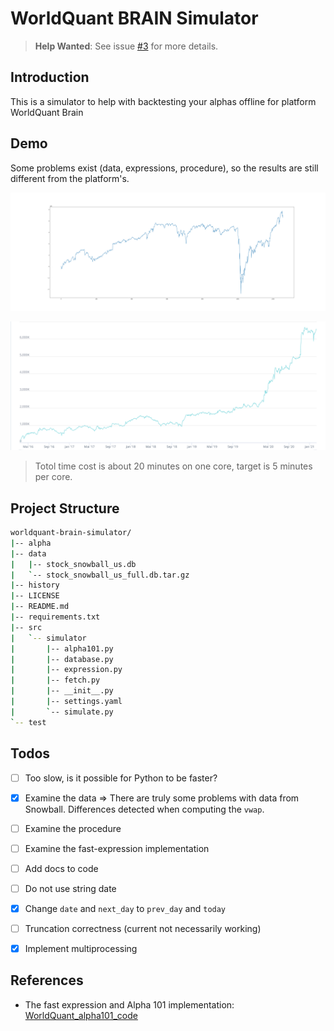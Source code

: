 # WorldQuant BRAIN Simulator

> **Help Wanted**: See issue [#3](https://github.com/efJerryYang/worldquant-brain-simulator/issues/3) for more details.

## Introduction

This is a simulator to help with backtesting your alphas offline for platform WorldQuant Brain

## Demo

Some problems exist (data, expressions, procedure), so the results are still different from the platform's.

![insample](./docs/insample.png)

![insample_platform](./docs/insample_platform.png)

> Totol time cost is about 20 minutes on one core, target is 5 minutes per core.

## Project Structure

```sh
worldquant-brain-simulator/
|-- alpha
|-- data
|   |-- stock_snowball_us.db
|   `-- stock_snowball_us_full.db.tar.gz
|-- history
|-- LICENSE
|-- README.md
|-- requirements.txt
|-- src
|   `-- simulator
|       |-- alpha101.py
|       |-- database.py
|       |-- expression.py
|       |-- fetch.py
|       |-- __init__.py
|       |-- settings.yaml
|       `-- simulate.py
`-- test
```

## Todos

- [ ] Too slow, is it possible for Python to be faster?

- [x] Examine the data => There are truly some problems with data from Snowball. Differences detected when computing the `vwap`.
- [ ] Examine the procedure
- [ ] Examine the fast-expression implementation

- [ ] Add docs to code
- [ ] Do not use string date
- [x] Change `date` and `next_day` to `prev_day` and `today`
- [ ] Truncation correctness (current not necessarily working)

- [x] Implement multiprocessing

## References

- The fast expression and Alpha 101 implementation: [WorldQuant_alpha101_code](https://github.com/yli188/WorldQuant_alpha101_code)

